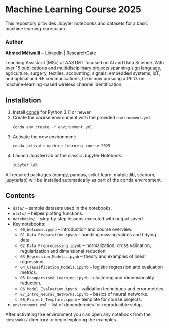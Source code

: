 # Machine Learning Course 2025

This repository provides Jupyter notebooks and datasets for a basic machine learning curriculum.

### Author

**Ahmed Métwalli** – [LinkedIn](https://www.linkedin.com/in/ahmed-m%C3%A9twalli/) | [ResearchGate](https://www.researchgate.net/profile/Ahmed-Metwalli)

Teaching Assistant (MSc) at AASTMT focused on AI and Data Science. With over 15 publications and multidisciplinary projects spanning sign language, agriculture, surgery, textiles, accounting, signals, embedded systems, IoT, and optical and RF communications, he is now pursuing a Ph.D. on machine-learning-based wireless channel identification.

## Installation

1. Install [conda](https://docs.conda.io/en/latest/miniconda.html) for Python 3.11 or newer.
2. Create the course environment with the provided `environment.yml`:
   ```bash
   conda env create -f environment.yml
   ```
3. Activate the new environment:
   ```bash
   conda activate machine-learning-course-2025
   ```
4. Launch JupyterLab or the classic Jupyter Notebook:
   ```bash
   jupyter lab
   ```

All required packages (numpy, pandas, scikit-learn, matplotlib, seaborn, jupyterlab) will be installed automatically as part of the conda environment.

## Contents

- `data/` – sample datasets used in the notebooks.
- `utils/` – helper plotting functions.
- `notebooks/` – step‑by‑step lessons executed with output saved.
- Key notebooks:
  - `00_Welcome.ipynb` – introduction and course overview.
  - `01_Data_Preparation.ipynb` – handling missing values and tidying data.
  - `02_Data_Preprocessing.ipynb` – normalization, cross validation, regularization and dimensional reduction.
  - `03_Regression_Models.ipynb` – theory and examples of linear regression.
  - `04_Classification_Models.ipynb` – logistic regression and evaluation metrics.
  - `05_Unsupervised_Learning.ipynb` – clustering and dimensionality reduction.
  - `06_Model_Evaluation.ipynb` – validation techniques and error metrics.
  - `07_Intro_Neural_Networks.ipynb` – basics of neural networks.
  - `08_Project_Template.ipynb` – template for course projects.
- `environment.yml` – list of dependencies for reproducible setup.

After activating the environment you can open any notebook from the `notebooks/` directory to begin exploring the examples.
